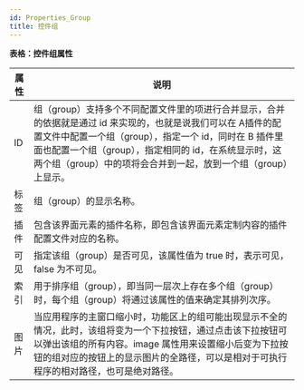 ```yaml
---
id: Properties_Group
title: 控件组
---
```

**表格：控件组属性**

属性 | 说明  
---|---  
ID | 组（group）支持多个不同配置文件里的项进行合并显示，合并的依据就是通过 id 来实现的，也就是说我们可以在 A插件的配置文件中配置一个组（group），指定一个 id，同时在 B 插件里面也配置一个组（group），指定相同的 id，在系统显示时，这两个组（group）中的项将会合并到一起，放到一个组（group）上显示。  
标签 | 组（group）的显示名称。  
插件 | 包含该界面元素的插件名称，即包含该界面元素定制内容的插件配置文件对应的名称。  
可见 | 指定该组（group）是否可见，该属性值为 true 时，表示可见，false 为不可见。  
索引 | 用于排序组（group），即当同一层次上存在多个组（group）时，每个组（group）将通过该属性的值来确定其排列次序。  
图片 | 当应用程序的主窗口缩小时，功能区上的组可能出现显示不全的情况，此时，该组将变为一个下拉按钮，通过点击该下拉按钮可以弹出该组的所有内容。image 属性用来设置缩小后变为下拉按钮的组对应的按钮上的显示图片的全路径，可以是相对于可执行程序的相对路径，也可是绝对路径。  
  
